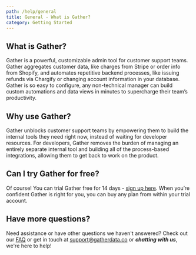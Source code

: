```yaml
---
path: /help/general
title: General - What is Gather?
category: Getting Started
---
```

## What is Gather?

Gather is a powerful, customizable admin tool for customer support teams. Gather aggregates customer data, like charges from Stripe or order info from Shopify, and automates repetitive backend processes, like issuing refunds via Chargify or changing account information in your database. Gather is so easy to configure, any non-technical manager can build custom automations and data views in minutes to supercharge their team’s productivity.

## Why use Gather?

Gather unblocks customer support teams by empowering them to build the internal tools they need right now, instead of waiting for developer resources. For developers, Gather removes the burden of managing an entirely separate internal tool and building all of the process-based integrations, allowing them to get back to work on the product.

## Can I try Gather for free?

Of course! You can trial Gather free for 14 days - [sign up here](https://app.gatherdata.co/signup). When you’re confident Gather is right for you, you can buy any plan from within your trial account.

## Have more questions?

Need assistance or have other questions we haven't answered? Check out our [FAQ](/help/faq) or get in touch at support@gatherdata.co or _**chatting with us**_, we're here to help!
